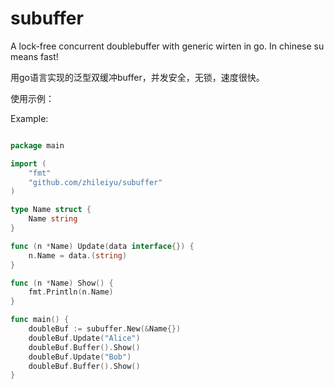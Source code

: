 # subuffer
A lock-free concurrent doublebuffer with generic wirten in go. In chinese su means fast!

用go语言实现的泛型双缓冲buffer，并发安全，无锁，速度很快。

使用示例：

Example:

```go

package main

import (
	"fmt"
	"github.com/zhileiyu/subuffer"
)

type Name struct {
	Name string
}

func (n *Name) Update(data interface{}) {
	n.Name = data.(string)
}

func (n *Name) Show() {
	fmt.Println(n.Name)
}

func main() {
	doubleBuf := subuffer.New(&Name{})
	doubleBuf.Update("Alice")
	doubleBuf.Buffer().Show()
	doubleBuf.Update("Bob")
	doubleBuf.Buffer().Show()
}

```
